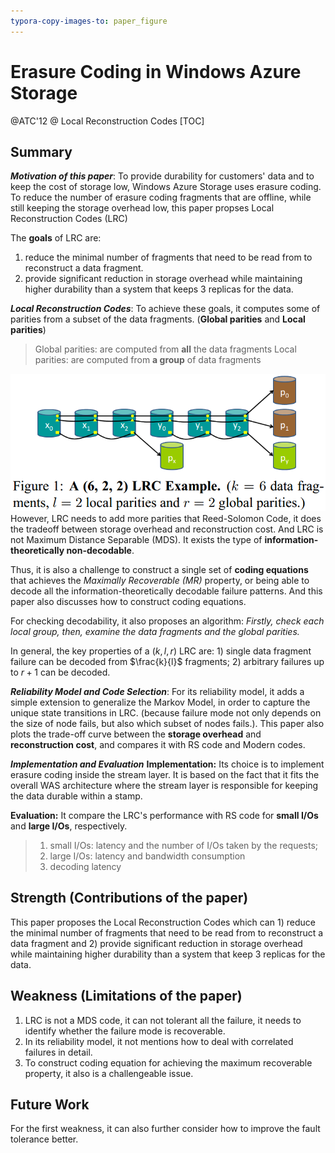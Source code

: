 ```yaml
---
typora-copy-images-to: paper_figure
---
```

# Erasure Coding in Windows Azure Storage 
@ATC'12 @ Local Reconstruction Codes
[TOC]

## Summary
***Motivation of this paper***: To provide durability for customers' data and to keep the cost of storage low, Windows Azure Storage uses erasure coding. To reduce the number of erasure coding fragments that are offline, while still keeping the storage overhead low, this paper propses Local Reconstruction Codes (LRC)

The **goals** of LRC are:
1. reduce the minimal number of fragments that need to be read from to reconstruct a data fragment.
2. provide significant reduction in storage overhead while maintaining higher durability than a system that keeps 3 replicas for the data.

***Local Reconstruction Codes***:
To achieve these goals, it computes some of parities from a subset of the data fragments. (**Global parities** and **Local parities**)
>Global parities: are computed from **all** the data fragments
>Local parities: are computed from **a group** of data fragments 

![1534147681755](paper_figure/1534147681755.png)
However, LRC needs to add more parities that Reed-Solomon Code, it does the tradeoff between storage overhead and reconstruction cost. And LRC is not Maximum Distance Separable (MDS). It exists the type of **information-theoretically non-decodable**.

Thus, it is also a challenge to construct a single set of **coding equations** that achieves the *Maximally Recoverable (MR)* property, or being able to decode all the information-theoretically decodable failure patterns. And this paper also discusses how to construct coding equations.

For checking decodability, it also proposes an algorithm: *Firstly, check each local group, then, examine the data fragments and the global parities.* 

In general, the key properties of a $(k, l, r)$ LRC are: 1) single data fragment failure can be decoded from $\frac{k}{l}$ fragments; 2) arbitrary failures up to $r+1$ can be decoded.

***Reliability Model and Code Selection***:
For its reliability model, it adds a simple extension to generalize the Markov Model, in order to capture the unique state transitions in LRC. (because failure mode not only depends on the size of node fails, but also which subset of nodes fails.).
This paper also plots the trade-off curve between the **storage overhead** and **reconstruction cost**, and compares it with RS code and Modern codes.

***Implementation and Evaluation***
**Implementation:** Its choice is to implement erasure coding inside the stream layer. It is based on the fact that it fits the overall WAS architecture where the stream layer is responsible for keeping the data durable within a stamp.

**Evaluation:** It compare the LRC's performance with RS code for **small I/Os** and **large I/Os**, respectively.
>1. small I/Os: latency and the number of I/Os taken by the requests;
>2. large I/Os: latency and bandwidth consumption
>3. decoding latency

## Strength (Contributions of the paper)
This paper proposes the Local Reconstruction Codes which can 1) reduce the minimal number of fragments that need to be read from to reconstruct a data fragment and 2) provide significant reduction in storage overhead while maintaining higher durability than a system that keep 3 replicas for the data. 

## Weakness (Limitations of the paper)
1. LRC is not a MDS code, it can not tolerant all the failure, it needs to identify whether the failure mode is recoverable. 
2. In its reliability model, it not mentions how to deal with correlated failures in detail.
3. To construct coding equation for achieving the maximum recoverable property, it also is a challengeable issue.

## Future Work
For the first weakness, it can also further consider how to improve the fault tolerance better.

